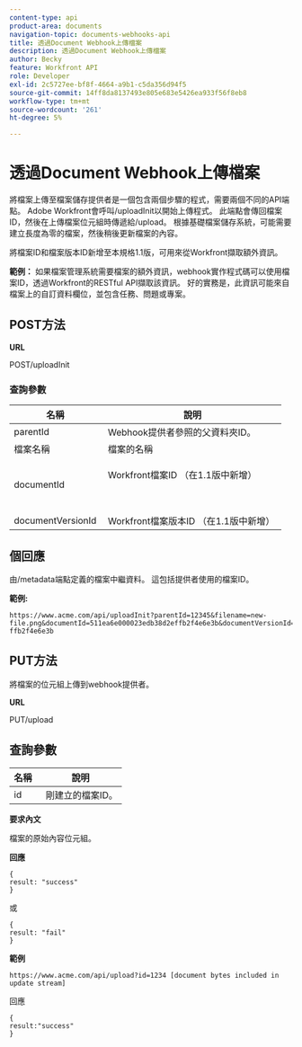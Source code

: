 ```yaml
---
content-type: api
product-area: documents
navigation-topic: documents-webhooks-api
title: 透過Document Webhook上傳檔案
description: 透過Document Webhook上傳檔案
author: Becky
feature: Workfront API
role: Developer
exl-id: 2c5727ee-bf8f-4664-a9b1-c5da356d94f5
source-git-commit: 14ff8da8137493e805e683e5426ea933f56f8eb8
workflow-type: tm+mt
source-wordcount: '261'
ht-degree: 5%

---
```



# 透過Document Webhook上傳檔案

將檔案上傳至檔案儲存提供者是一個包含兩個步驟的程式，需要兩個不同的API端點。 Adobe Workfront會呼叫/uploadInit以開始上傳程式。 此端點會傳回檔案ID，然後在上傳檔案位元組時傳遞給/upload。 根據基礎檔案儲存系統，可能需要建立長度為零的檔案，然後稍後更新檔案的內容。

將檔案ID和檔案版本ID新增至本規格1.1版，可用來從Workfront擷取額外資訊。

**範例：** 如果檔案管理系統需要檔案的額外資訊，webhook實作程式碼可以使用檔案ID，透過Workfront的RESTful API擷取該資訊。 好的實務是，此資訊可能來自檔案上的自訂資料欄位，並包含任務、問題或專案。

## POST方法

**URL**

POST/uploadInit

### 查詢參數

<table style="table-layout:auto"> 
 <col> 
 <col> 
 <thead> 
  <tr> 
   <th>名稱 </th> 
   <th>說明</th> 
  </tr> 
 </thead> 
 <tbody> 
  <tr> 
   <td>parentId </td> 
   <td>Webhook提供者參照的父資料夾ID。</td> 
  </tr> 
  <tr> 
   <td>檔案名稱 </td> 
   <td>檔案的名稱</td> 
  </tr> 
  <tr> 
   <td>documentId</td> 
   <td> <p>Workfront檔案ID （在1.1版中新增）</p> <p> </p> </td> 
  </tr> 
  <tr> 
   <td>documentVersionId </td> 
   <td>Workfront檔案版本ID （在1.1版中新增） </td> 
  </tr> 
 </tbody> 
</table>

## 個回應

由/metadata端點定義的檔案中繼資料。 這包括提供者使用的檔案ID。

**範例:**

```
https://www.acme.com/api/uploadInit?parentId=12345&filename=new-file.png&documentId=511ea6e000023edb38d2effb2f4e6e3b&documentVersionId=511ea6e000023edb38d2e ffb2f4e6e3b
```

## PUT方法

將檔案的位元組上傳到webhook提供者。

**URL**

PUT/upload

## 查詢參數

| 名稱  | 說明 |
|---|---|
| id  |  剛建立的檔案ID。 |


**要求內文**

檔案的原始內容位元組。

**回應**

```
{
result: "success"
}
```

或

```
{
result: "fail"
}
```

**範例**

`https://www.acme.com/api/upload?id=1234 [document bytes included in update stream]`

回應

```
{
result:"success"
}
```
